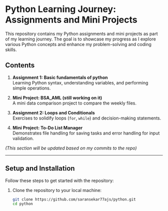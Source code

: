 # Python Learning Journey: Assignments and Mini Projects

This repository contains my Python assignments and mini projects as part of my learning journey. The goal is to showcase my progress as I explore various Python concepts and enhance my problem-solving and coding skills.

## Contents

1. **Assignment 1: Basic fundamentals of python**  
   Learning Python syntax, understanding variables, and performing simple operations.

2. **Mini Project: BSA_AML (still working on it)**  
   A mini data comparison project to compare the weekly files.

3. **Assignment 2: Loops and Conditionals**  
   Exercises to solidify loops (`for`, `while`) and decision-making statements.

4. **Mini Project: To-Do List Manager**  
   Demonstrates file handling for saving tasks and error handling for input validation.

*(This section will be updated based on my commits to the repo)*

---

## Setup and Installation

Follow these steps to get started with the repository:

1. Clone the repository to your local machine:
   ```bash
   git clone https://github.com/saransekar77ajs/python.git
   cd python
